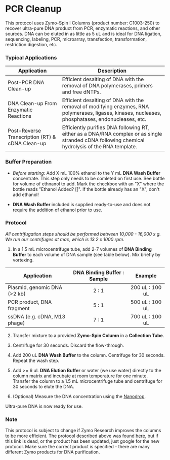 # PCR Cleanup

This protocol uses Zymo-Spin I Columns (product number: C1003-250) to recover ultra-pure DNA product from PCR, enzymatic reactions, and other sources. DNA can be eluted in as little as 5 uL and is ideal for DNA ligation, sequencing, labeling, PCR, microarray, transfection, transformation, restriction digestion, etc.

### Typical Applications

Application | Description
--- | ---
Post-PCR DNA Clean-up | Efficient desalting of DNA with the removal of DNA polymerases, primers and free dNTPs.
DNA Clean-up From Enzymatic Reactions | Efficient desalting of DNA with the removal of modifying enzymes, RNA polymerases, ligases, kinases, nucleases, phosphatases, endonucleases, etc.
Post-Reverse Transcription (RT) & cDNA Clean-up | Efficiently purifies DNA following RT, either as a DNA/RNA complex or as single stranded cDNA following chemical hydrolysis of the RNA template.

### Buffer Preparation

- _Before starting_: Add X mL 100% ethanol to the Y mL **DNA Wash Buffer** concentrate. This step only needs to be comleted on first use. See bottle for volume of ethnanol to add. Mark the checkbox with an "X" where the bottle reads "Ethanol Added? []". If the bottle already has an "X", don't add ethanol!

- **DNA Wash Buffer** included is supplied ready-to-use and does not require the addition of ethanol prior to use.

### Protocol

_All centrifugation steps should be performed between 10,000 - 16,000 x g. We run our centrifuges at max, which is 13.2 x 1000 rpm._

1. In a 1.5 mL microcentrifuge tube, add 2-7 volumes of **DNA Binding Buffer** to each volume of DNA sample (see table below). Mix briefly by vortexing.

**Application** | **DNA Binding Buffer : Sample** | **Example**
--- | :---: | :---:
Plasmid, genomic DNA (>2 kb) | 2 : 1 | 200 uL : 100 uL
PCR product, DNA fragment | 5 : 1 | 500 uL : 100 uL
ssDNA (e.g. cDNA, M13 phage) | 7 : 1 | 700 uL : 100 uL

2. Transfer mixture to a provided **Zymo-Spin Column** in a **Collection Tube**.

3. Centrifuge for 30 seconds. Discard the flow-through.

4. Add 200 uL **DNA Wash Buffer** to the column. Centrifuge for 30 seconds. Repeat the wash step.

5. Add >= 6 uL **DNA Elution Buffer** or water (we use water) directly to the column matrix and incubate at room temperature for one minute. Transfer the column to a 1.5 mL microcentrifuge tube and centrifuge for 30 seconds to elute the DNA.

6. (Optional) Measure the DNA concentration using the [Nanodrop]().

Ultra-pure DNA is now ready for use.

### Note

This protocol is subject to change if Zymo Research improves the columns to be more efficient. The protocol described above was found [here](http://www.zymoresearch.com/downloads/dl/file/id/35/d4003i.pdf), but if this link is dead, or the product has been updated, just google for the new protocol. Make sure the correct product is specified - there are many different Zymo products for DNA purification.